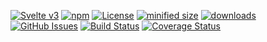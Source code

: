 [![Svelte v3](https://img.shields.io/badge/svelte-v3-orange.svg)](https://svelte.dev)
[![npm](https://img.shields.io/npm/v/konsum-frontend-svelte.svg)](https://www.npmjs.com/package/konsum-frontend-svelte)
[![License](https://img.shields.io/badge/License-BSD%203--Clause-blue.svg)](https://opensource.org/licenses/BSD-3-Clause)
[![minified size](https://badgen.net/bundlephobia/min/konsum-frontend-svelte)](https://bundlephobia.com/result?p=konsum-frontend-svelte)
[![downloads](http://img.shields.io/npm/dm/konsum-frontend-svelte.svg?style=flat-square)](https://npmjs.org/package/konsum-frontend-svelte)
[![GitHub Issues](https://img.shields.io/github/issues/arlac77/konsum-frontend-svelte.svg?style=flat-square)](https://github.com/arlac77/konsum-frontend-svelte/issues)
[![Build Status](https://img.shields.io/endpoint.svg?url=https%3A%2F%2Factions-badge.atrox.dev%2Farlac77%2Fkonsum-frontend-svelte%2Fbadge&style=flat)](https://actions-badge.atrox.dev/arlac77/konsum-frontend-svelte/goto)
[![Coverage Status](https://coveralls.io/repos/arlac77/konsum-frontend-svelte/badge.svg)](https://coveralls.io/github/arlac77/konsum-frontend-svelte)
